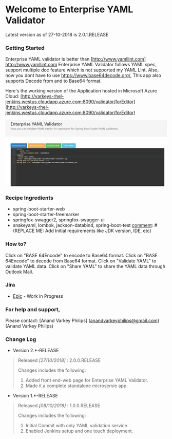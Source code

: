 
# Welcome to Enterprise YAML Validator

[comment]: # (REPLACE ME: Add Brief description of your service)

Latest version as of 27-10-2018 is 2.0.1.RELEASE

### Getting Started

[comment]: # (REPLACE ME: Add a Getting Started guide)

Enterprise YAML validator is better than [http://www.yamllint.com] http://www.yamllint.com
Enterprise YAML Validator follows YAML spec, support multiple doc feature which is not supported my YAML Lint.
Also, now you dont have to use https://www.base64decode.org/,
This app also supports Decode from and to Base64 format.

Here's the working version of the Application hosted in Microsoft Azure Cloud:
[http://varkeys-rhel-jenkins.westus.cloudapp.azure.com:8090/validator/forEditor] (http://varkeys-rhel-jenkins.westus.cloudapp.azure.com:8090/validator/forEditor)

![Alt text](enterprise-yaml-validator-image.PNG?raw=true "Enterprise YAML Validator")

### Recipe Ingredients
 * spring-boot-starter-web
 * spring-boot-starter-freemarker
 * springfox-swagger2, springfox-swagger-ui
 * snakeyaml, lombok, jackson-databind, spring-boot-test
[comment]: # (REPLACE ME: Add Initial requirements like JDK version, IDE, etc)

### How to?
[comment]: # (REPLACE ME: Add your confluence page in below format)
Click on "BASE 64Encode" to encode to Base64 format.
Click on "BASE 64Encode" to decode from Base64 format.
Click on "Validate YAML" to validate YAML data.
Click on "Share YAML" to share the YAML data through Outlook Mail.


### Jira
[comment]: # (REPLACE ME: Add your Jira EPIC page in below format)
* [Epic](https://jira.global.atlassian.com/browse/<JIRA-ID>) - Work in Progress

### For help and support,
Please contact: [Anand Varkey Philips] (anandvarkeyphilips@gmail.com) (Anand Varkey Philips)

### Change Log
[comment]: # (REPLACE ME: Add the changelog in below format)

* Version 2.*-RELEASE

> Released *[27/10/2018]* : 2.0.0.RELEASE
>
> Changes includes the following:
>
> 1. Added front end-web page for Enterprise YAML Validator.
> 2. Made it a complete standalone microservie app.

* Version 1.*-RELEASE

> Released *[08/10/2018]* : 1.0.0.RELEASE
>
> Changes includes the following:
>
> 1. Initial Commit with only YAML validation service.
> 2. Enabled Jenkins setup and one touch deployment.